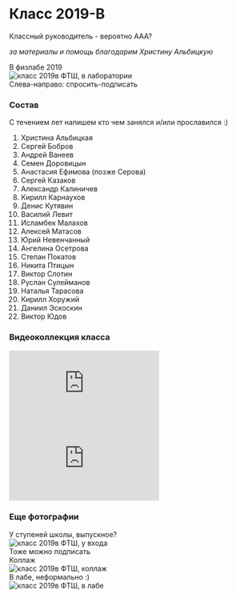 <!--?title Класс 2019-В -->

# Класс 2019-В

Классный руководитель - вероятно ААА?

_за материалы и помощь благодарим Христину Альбицкую_ 

<div class="row">
  <div class="col-xl-8 offset-xl-2 col-sm-12 text-center">
    В физлабе 2019<br/>
    <img src="https://pths-archive.github.io/static/img/classes/2019v/lab_faces.jpg" alt="класс 2019в ФТШ, в лаборатории" class="full-width"/><br/>
    <span class="hint">Слева-направо: спросить-подписать</span>
  </div>
</div>

### Состав

С течением лет напишем кто чем занялся и/или прославился :)

1. Христина Альбицкая
1. Сергей Бобров
1. Андрей Ванеев
1. Семен Доровицын
1. Анастасия Ефимова (позже Серова)
1. Сергей Казаков
1. Александр Калиничев
1. Кирилл Карнаухов
1. Денис Кутявин
1. Василий Левит
1. Исламбек Малахов
1. Алексей Матасов
1. Юрий Невенчанный
1. Ангелина Осетрова
1. Степан Покатов
1. Никита Птицын
1. Виктор Слотин
1. Руслан Сулейманов
1. Наталья Тарасова
1. Кирилл Хоружий
1. Даниил Эскоскин
1. Виктор Юдов

### Видеоколлекция класса

<div class="row">
  <div class="col-xl-6 col-sm-12 text-center embed-responsive embed-responsive-16by9">
    <iframe class="embed-responsive-item" src="https://www.youtube.com/embed/fKA0DKmLaag" frameborder="0" allow="accelerometer; autoplay; encrypted-media; gyroscope; picture-in-picture" allowfullscreen></iframe>
  </div>
  <div class="col-xl-6 col-sm-12 text-center embed-responsive embed-responsive-16by9">
    <iframe class="embed-responsive-item" src="https://www.youtube.com/embed/I7aj3NEGBzk" frameborder="0" allow="accelerometer; autoplay; encrypted-media; gyroscope; picture-in-picture" allowfullscreen></iframe>
  </div>
</div>

### Еще фотографии

<div class="row">
  <div class="col-xl-4 col-sm-12 text-center">
    У ступеней школы, выпускное?<br/>
    <img src="https://pths-archive.github.io/static/img/classes/2019v/at_entrance.jpg" alt="класс 2019в ФТШ, у входа" class="full-width"/><br/>
    <span class="hint">Тоже можно подписать</span>
  </div>
  <div class="col-xl-4 col-sm-12 text-center">
    Коллаж<br/>
    <img src="https://pths-archive.github.io/static/img/classes/2019v/collage.jpg" alt="класс 2019в ФТШ, коллаж" class="full-width"/><br/>
  </div>
  <div class="col-xl-4 col-sm-12 text-center">
    В лабе, неформально :)<br/>
    <img src="https://pths-archive.github.io/static/img/classes/2019v/lab_a3_lies.jpg" alt="класс 2019в ФТШ, в лабе" class="full-width"/><br/>
  </div>
</div>

